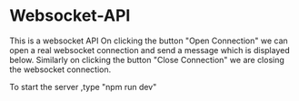 # Websocket-API
This is a websocket API
On clicking the button "Open Connection" we can open a real websocket connection and send a message which is displayed below.
Similarly on clicking the button "Close Connection" we are closing the websocket connection.

To start the server ,type "npm run dev"
